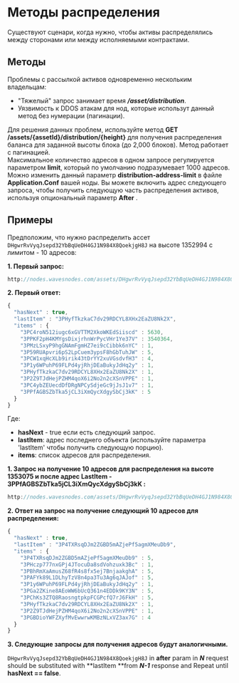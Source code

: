 # Методы распределения

Существуют сценари, когда нужно, чтобы активы распределялись между сторонами или между исполняемыми контрактами.

## Методы

Проблемы с рассылкой активов одновременно нескольким владельцам:

* "Тяжелый" запрос занимает время _**/asset/distribution**_.
* Уязвимость к DDOS атакам для нод, которые использут данный метод без нумерации (пагинации).

Для решения данных проблем, используйте метод **GET /assets/{assetId}/distribution/{height}** для получения распределения баланса для заданной высоты блока (до 2,000 блоков). Метод работает с пагинацией.  
Максимальное количество адресов в одном запросе регулируется параметром **limit**, который по умолчанию подразумевает 1000 адресов. Можно изменить данный параметр **distribution-address-limit** в файле **Application.Conf** вашей ноды. Вы можете включить адрес следующего запроса, чтобы получить следующую часть распределения активов, используя опциональный параметр **After** .

## Примеры

Предположим, что нужно распределить ассет `DHgwrRvVyqJsepd32YbBqUeDH4GJ1N984X8QoekjgH8J` на высоте 1352994 с лимитом - 10 адресов:

**1. Первый запрос:**

```js
http://nodes.wavesnodes.com/assets/DHgwrRvVyqJsepd32YbBqUeDH4GJ1N984X8QoekjgH8J/distribution/1352994/limit/10
```

**2. Первый ответ:**

```js
{
  "hasNext" : true,
  "lastItem" : "3PHyfTkzkaC7dv29RDCYL8XHx2EaZU8Nk2X",
  "items" : {
    "3PC4roN512iugc6xGVTTM2XkoWKEdSiiscd" : 5630,
    "3PPKF2pH4KMYgsDixjrhnWrPycVHr1Ye37V" : 3540364,
    "3PMzLSxyP9hgGNAmFgmHZ7ei9cCibbk6nYC" : 1,
    "3P59RUApvri6pS2LpCuem3ypsF8hGbTuhJW" : 5,
    "3PCW1xqHcXLb9irik43tDrYY2xuVGsdvfH3" : 4,
    "3P1y6WPuhP69FLPd4yjRhjDEaBukyJdHq2y" : 1,
    "3PHyfTkzkaC7dv29RDCYL8XHx2EaZU8Nk2X" : 1,
    "3P2Z9TJdHejPZHM4qoX6i2No2n2cXSnVPPE" : 1,
    "3PC4ybZEUecdDfDRgNPCySdjeGc9jJsJ1v7" : 1,
    "3PPfAGBSZbTka5jCL3iXmQycXdgySbCj3kK" : 5
  }
}
```

Где:

* **hasNext** - true если есть следующий запрос.
* **lastItem**: адрес последнего объекта (используйте параметра 'lastItem' чтобы получить следующую порцию).
* **items**: список адресов для распределения.

**1. Запрос на получение 10 адресов для распределения на высоте 1353075 и после адрес LastItem - 3PPfAGBSZbTka5jCL3iXmQycXdgySbCj3kK :**

```js
http://nodes.wavesnodes.com/assets/DHgwrRvVyqJsepd32YbBqUeDH4GJ1N984X8QoekjgH8J/distribution/1353075/limit/10?after=3PPfAGBSZbTka5jCL3iXmQycXdgySbCj3kK
```

**2. Ответ на запрос на получение следующий 10 адресов для распределения:**

```js
{
  "hasNext" : true,
  "lastItem" : "3P4TXRsqDJm2ZGBD5mAZjePf5agmXMeuDb9",
  "items" : {
    "3P4TXRsqDJm2ZGBD5mAZjePf5agmXMeuDb9" : 5,
    "3PHczp777nxGPj4JTocuDa8sdVohzuxk3Bc" : 1,
    "3PBhRmXaAmusZ68fR4s8fx5ej7BnjaakghA" : 5,
    "3PAFYk89L1DLhyTzV8n4pa3Tu3Ag6qJAJof" : 5,
    "3P1y6WPuhP69FLPd4yjRhjDEaBukyJdHq2y" : 1,
    "3PGa2ZKine8AEoWW6bUcQ361n4EDDk9KY3N" : 5,
    "3PChKs3ZTQ8RaosngtpkpFCGPcfQ7rJ6FkH" : 5,
    "3PHyfTkzkaC7dv29RDCYL8XHx2EaZU8Nk2X" : 1,
    "3P2Z9TJdHejPZHM4qoX6i2No2n2cXSnVPPE" : 1,
    "3PGBDioYWFZXyfMvEwwrwKMBzNLxVZ3ax7G" : 4
  }
}
```

**3. Следующие запросы для получения адресов будут аналогичными.**

`DHgwrRvVyqJsepd32YbBqUeDH4GJ1N984X8QoekjgH8J` in **after** param in _**N**_ request should be substituted with **lastItem **from _**N-1**_ response and Repeat until **hasNext == false**.


